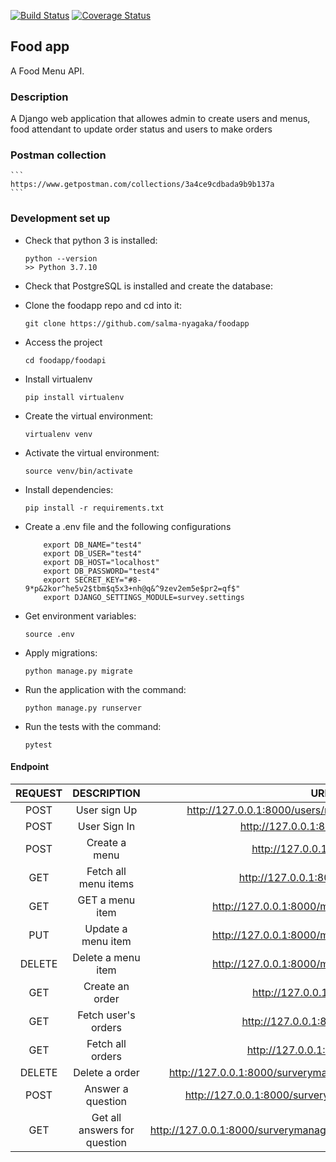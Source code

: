 [![Build Status](https://app.travis-ci.com/salma-nyagaka/foodapp.svg?branch=develop)](https://app.travis-ci.com/salma-nyagaka/foodapp)
[![Coverage Status](https://coveralls.io/repos/github/salma-nyagaka/foodapp/badge.svg?branch=develop)](https://coveralls.io/github/salma-nyagaka/foodapp?branch=develop)


## Food app
A Food Menu API.

### Description
A Django web application that allowes admin to create users and menus, food attendant to update order status and users to make orders

### Postman collection
    ```
    https://www.getpostman.com/collections/3a4ce9cdbada9b9b137a
    ```

### Development set up

-   Check that python 3 is installed:

    ```
    python --version
    >> Python 3.7.10
    ```

-   Check that PostgreSQL is installed and create the database:


-   Clone the foodapp repo and cd into it:

    ```
    git clone https://github.com/salma-nyagaka/foodapp
    ```

- Access the project

    ```
    cd foodapp/foodapi
    ```

- Install virtualenv

    ```
    pip install virtualenv
    ```

-   Create the virtual environment:

    ```
    virtualenv venv
    ```

-   Activate the virtual environment:

    ```
    source venv/bin/activate
    ```

-   Install dependencies:

    ```
    pip install -r requirements.txt 
    ```

-   Create a .env file and the following configurations

    ```
        export DB_NAME="test4"
        export DB_USER="test4"
        export DB_HOST="localhost"
        export DB_PASSWORD="test4"
        export SECRET_KEY="#8-9*p&2kor^he5v2$tbm$q5x3+nh@q&^9zev2em5e$pr2=qf$"
        export DJANGO_SETTINGS_MODULE=survey.settings

    ```

-   Get environment variables:

    ```
    source .env
    ```

-   Apply migrations:

    ```
    python manage.py migrate
    ```

-   Run the application with the command:

    ```
    python manage.py runserver 
    ```

-   Run the tests with the command:

    ```
    pytest
    ```

 #### Endpoint
| REQUEST | DESCRIPTION  | URL  |
| :-----: | :-: | :-: |
| POST | User sign Up|  http://127.0.0.1:8000/users/register?is_admin=is_admin |
| POST | User Sign In|  http://127.0.0.1:8000/users/login |
| POST | Create a menu|  http://127.0.0.1:8001/menu/ |
| GET | Fetch all menu items |  http://127.0.0.1:8000/menu/items |
| GET | GET a menu item|  http://127.0.0.1:8000/menu/item/{{menu_id}} |
| PUT | Update a menu item | http://127.0.0.1:8000/menu/item/{{menu_id}} |
| DELETE | Delete a menu item|  http://127.0.0.1:8000/menu/item/{{menu_id}} |
| GET | Create an order|  http://127.0.0.1:8000/order/ |
| GET | Fetch user's orders |  http://127.0.0.1:8000/order/user |
| GET | Fetch all orders | http://127.0.0.1:8000/order/all |
| DELETE | Delete a order|  http://127.0.0.1:8000/surverymanager/question/{{question_id}} |
| POST | Answer a question | http://127.0.0.1:8000/surverymanager/question/answer/ |
| GET | Get all answers for question|  http://127.0.0.1:8000/surverymanager/question/answer/{{question_id}} |
